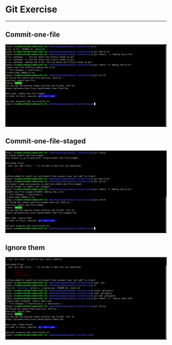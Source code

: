# Git Exercise

<hr>

## Commit-one-file

![01](image.png)

## Commit-one-file-staged

![02](image-1.png)

## Ignore them

![03](image-2.png)

